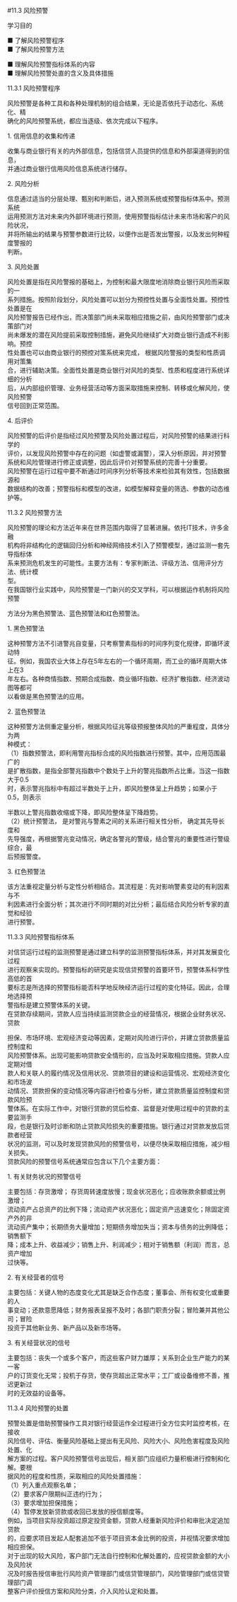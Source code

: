 #11.3 风险预警
<p>学习目的 </p>
    <p> ■ 了解风险预警程序 <br />
      ■ 了解风险预警方法 </p>
    <p> ■ 理解风险预警指标体系的内容 <br />
    ■ 理解风险预警处直的含义及具体措施 </p>
    <p>11.3.1 风险预警程序</p>
    <p>风险预警是各种工具和各种处理机制的组合结果，无论是否依托于动态化、系统化、精 <br />
    确化的风险预警系统，都应当逐级、依次完成以下程序。</p>
    <p>1. 信用信息的收集和传递</p>
    <p>收集与商业银行有关的内外部信息，包括信贷人员提供的信息和外部渠道得到的信息， <br />
    并通过商业银行信用风险信息系统进行储存。</p>
    <p>2. 风险分析</p>
    <p>信息通过适当的分层处理、甄别和判断后，进入预测系统或预警指标体系中。预测系统 <br />
      运用预测方法对未来内外部环境进行预测，使用预警指标估计未来市场和客户的风险状况， <br />
      并将所输出的结果与预警参数进行比较，以便作出是否发出警报，以及发出何种程度警报的 <br />
    判断。</p>
    <p>3. 风险处置</p>
    <p>风险处置是指在风险警报的基础上，为控制和最大限度地消除商业银行风险而采取的一 <br />
      系列措施。按照阶段划分，风险处置可以划分为预控性处置与全面性处置。预控性处置是在 <br />
      风险预警报告已经作出，而决策部门尚未采取相应措施之前，由风险预警部门或决策部门对 <br />
      尚未爆发的潜在风险提前采取控制措施，避免风险继续扩大对商业银行造成不利影响。预控 <br />
      性处置也可以由商业银行的预控对策系统来完成， 根据风险警报的类型和性质调用对策集 <br />
      合，进行辅助决策。全面性处置是商业银行对风险的类型、性质和程度进行系统详细的分析 <br />
      后，从内部组织管理、业务经营活动等方面采取措施来控制、转移或化解风险，使风险预警 <br />
    信号回到正常范围。</p>
    <p>4. 后评价</p>
    <p>风险预警的后评价是指经过风险预警及风险处置过程后，对风险预警的结果进行科学的 <br />
      评价，以发现风险预警中存在的问题（如虚警或漏警），深入分析原因，并对预警系统和风险管理进行修正或调整，因此后评价对预警系统的完善十分重要。 <br />
风险预警在运行过程中要不断通过时间序列分析等技术来检验其有效性，包括数据源和 <br />
数据结构的改善；预警指标和模型的改进，如模型解释变量的筛选、参数的动态维护等。</p>
    <p>11.3.2 风险预警方法</p>
    <p>风险预警的理论和方法近年来在世界范围内取得了显著进展。依托IT技术，许多金融 <br />
      机构将非结构化的逻辑回归分析和神经网络技术引入了预警模型，通过监测一套先导指标体 <br />
      系来预测危机发生的可能性。主要方法有：专家判断法、评级方法、信用评分方法、统计模 <br />
      型。 <br />
在我国银行业实践中，风险预警是一门新兴的交叉学科，可以根据运作机制将风险预警 </p>
    <p>方法分为黑色预警法、蓝色预警法和红色预警法。 <br />
    </p>
    <p>1. 黑色预警法</p>
    <p>这种预警方法不引进警兆自变量，只考察警素指标的时间序列变化规律，即循环波动特 <br />
      征。例如，我国农业大体上存在5年左右的一个循环周期，而工业的循环周期大体上在3 <br />
      年左右。各种商情指数、预期合成指数、商业循环指数、经济扩散指数、经济波动图等都可 <br />
    以看做是黑色预警法的应用。</p>
    <p>2. 蓝色预警法 </p>
    <p>这种预警方法侧重定量分析，根据风险征兆等级预报整体风险的严重程度，具体分为两 <br />
      种模式： <br />
（1）指数预警法，即利用警兆指标合成的风险指数进行预警。其中，应用范围最广的 <br />
是扩散指数，是指全部警兆指数中个数处于上升的警兆指数所占比重。当这一指数大于0.5 <br />
时，表示警兆指标中有超过半数处于上升，即风险整体呈上升趋势；如果小于0.5，则表示 </p>
    <p>半数以上警兆指数收缩或下降，即风险整体呈下降趋势。 <br />
      （2）统计预警法， 是对警兆与警素之间的关系进行相关性分析， 确定其先导长度和 <br />
      先导强度，再根据警兆变动情况，确定各警兆的警级，结合警兆的重要性进行警级综合，最 <br />
      后预报警度。</p>
    <p> 3. 红色预警法</p>
    <p>该方法重视定量分析与定性分析相结合。其流程是：先对影响警素变动的有利因素与不 <br />
      利因素进行全面分析；其次进行不同时期的对比分析；最后结合风险分析专家的直觉和经验 <br />
    进行预警。</p>
    <p>11.3.3 风险预警指标体系</p>
    <p>对信贷运行过程的监测预警是通过建立科学的监测预警指标体系，并对其发展变化过程 <br />
      进行观察来实现的。预警指标的研究是实现信贷预警的首要环节，预警体系科学性高低的首 <br />
      要标志是所选择的预警指标能否科学地反映经济运行过程的变化特征。因此，合理地选择预 <br />
      警指标是建立预警体系的关键。 <br />
在贷款存续期间，贷款人应当持续监测贷款企业的经营情况，根据企业财务状况、贷款</p>
    <p>担保、市场环境、宏观经济变动等因素，定期对风险进行评价，并建立贷款质量监控制度和 <br />
      风险预警体系。出现可能影响贷款安全情形的，应当及时采取相应措施。贷款人应定期对借 <br />
      款人和关联人的履约情况及信用状况、贷款项目的建设和运营情况、宏观经济变化和市场波 <br />
      动情况、贷款担保的变动情况等内容进行检查与分析，建立贷款质量监控制度和贷款风险预 <br />
      警体系。在实际工作中，对银行贷款的贷后检查、监督是对使用过程中的贷款的主要监测手 <br />
      段，也是银行及时诊断和防止贷款风险损失的重要措施。银行通过对贷款发放后贷款者经营 <br />
      状况的监测，可以及时发现贷款风险的预警信号，以便尽快采取相应措施，减少相关损失。 <br />
    贷款风险的预警信号系统通常应包含以下几个主要方面：</p>
    <p>1. 有关财务状况的预警信号</p>
    <p>主要包括：存货激增； 存货周转速度放慢；现金状况恶化；应收账款余额或比例激增； <br />
      流动资产占总资产的比例下降；流动资产状况恶化；固定资产迅速变化；除固定资产外的非 <br />
      流动资产集中；长期债务大量增加；短期债务增加失当；资本与债务的比例降低；销售额下 <br />
      降；成本上升、收益减少；销售上升、利润减少；相对于销售额（利润）而言，总资产增加 <br />
    过快等。</p>
    <p>2. 有关经营者的信号</p>
    <p>主要包括：关键人物的态度变化尤其是缺乏合作态度；董事会、所有权变化或重要的人 <br />
      事变动；还款意愿降低；财务报表呈报不及时；各部门职责分裂；冒险兼并其他公司；冒险 <br />
    投资于其他新业务、新产品以及新市场等。</p>
    <p>3. 有关经营状况的信号</p>
    <p>主要包括：丧失一个或多个客户，而这些客户财力雄厚；关系到企业生产能力的某一客 <br />
      户的订货变化无常；投机于存货，使存货超出正常水平；工厂或设备维修不善，推迟更新过 <br />
    时的无效益的设备等。</p>
    <p>11.3.4 风险预警的处置 </p>
    <p>预警处置是借助预警操作工具对银行经营运作全过程进行全方位实时监控考核，在接收 <br />
      风险信号、评估、衡量风险基础上提出有无风险、风险大小、风险危害程度及风险处置、化 <br />
      解方案的过程。客户风险预警信号出现后，相关部门应组织力量积极进行控制和化解。要根 <br />
      据风险的程度和性质，采取相应的风险处置措施： <br />
（1）列入重点观察名单； <br />
（2）要求客户限期纠正违约行为； <br />
（3）要求增加担保措施； <br />
（4）暂停发放新贷款或收回已发放的授信额度等。 <br />
例如，当项目实际投资超过原定投资金额，贷款人经重新风险评价和审批决定追加贷款 <br />
的，应要求项目发起人配套追加不低于项目资本金比例的投资，并视情况要求增加相应担保。 <br />
对于出现的较大风险，客户部门无法自行控制和化解处置的，应视贷款金额的大小及风险状 <br />
况及时报告授信审批行风险资产管理部门或信贷管理部门，风险管理部门或信贷管理部门调 <br />
整客户评价授信方案和风险分类，介入风险认定和处置。</p>